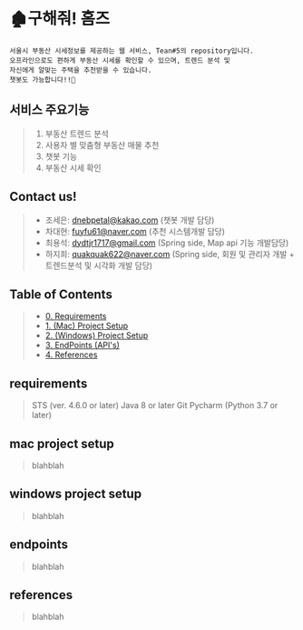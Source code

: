 # 🏚구해줘! 홈즈

```
서울시 부동산 시세정보를 제공하는 웹 서비스, Tean#5의 repository입니다.
오프라인으로도 편하게 부동산 시세를 확인할 수 있으며, 트렌드 분석 및
자신에게 알맞는 주택을 추천받을 수 있습니다. 
챗봇도 가능합니다!!🎉
```

## 서비스 주요기능


 >1. 부동산 트렌드 분석
 >2. 사용자 별 맞춤형 부동산 매물 추천
 >3. 챗봇 기능
 >4. 부동산 시세 확인
 
 
## Contact us!

>- 조세은: [dnebpetal@kakao.com](dnebpetal@kakao.com)  (챗봇 개발 담당)
>- 차대현: [fuyfu61@naver.com](fuyfu61@naver.com)  (추천 시스템개발 담당)
>- 최용석: [dydtjr1717@gmail.com](dydtjr1717@gmail.com) (Spring side, Map api 기능 개발담당)
>- 하지희: [quakquak622@naver.com](quakquak622@naver.com) (Spring side, 회원 및 관리자 개발 + 트렌드분석 및 시각화 개발 담당)


## Table of Contents

 > - [0. Requirements](#requirements)
 > - [1. (Mac) Project Setup](#mac-project-setup)
 > - [2. (Windows) Project Setup](#windows-project-setup)
 > - [3. EndPoints (API's)](#endpoints)
 > - [4. References](#references)
 
 
 ## requirements

 > STS (ver. 4.6.0 or later)
 > Java 8 or later
 > Git
 > Pycharm (Python 3.7 or later)
 
 
 ## mac project setup
 
 > blahblah
 
 
 ## windows project setup
 
 > blahblah
 
 
 ## endpoints
 
 > blahblah
 
 
 ## references
 
 > blahblah
